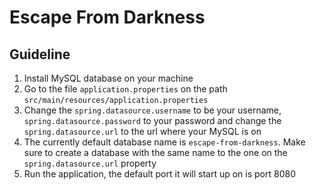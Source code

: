 # Escape From Darkness

## Guideline

1. Install MySQL database on your machine
2. Go to the file `application.properties` on the path `src/main/resources/application.properties`
3. Change the `spring.datasource.username` to be your username, `spring.datasource.password` to your password and change
   the `spring.datasource.url` to the url where your MySQL is on
4. The currently default database name is `escape-from-darkness`. Make sure to create a database with the same name to
   the one on the `spring.datasource.url` property
5. Run the application, the default port it will start up on is port 8080